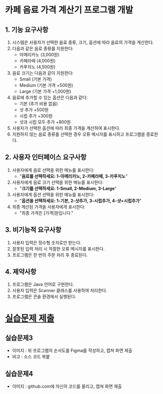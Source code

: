 
# 카페 음료 가격 계산기 프로그램 개발

## 1. 기능 요구사항

1. 시스템은 사용자가 선택한 음료 종류, 크기, 옵션에 따라 음료의 가격을 계산한다.
2. 다음과 같은 음료 종류를 지원한다:
    - 아메리카노 (3,000원)
    - 카페라떼 (4,000원)
    - 카푸치노 (4,500원)
3. 음료 크기는 다음과 같이 지원한다:
    - Small (기본 가격)
    - Medium (기본 가격 +500원)
    - Large (기본 가격 +1,000원)
4. 음료에 추가할 수 있는 옵션은 다음과 같다:
    - 기본 (추가 비용 없음)
    - 샷 추가 +500원
    - 시럽 추가 +300원
    - 샷과 시럽 모두 추가 +800원
5. 사용자가 선택한 옵션에 따라 최종 가격을 계산하여 표시한다.
6. 지원하지 않는 음료 종류를 선택한 경우 오류 메시지를 표시하고 프로그램을 종료한다.

## 2. 사용자 인터페이스 요구사항

1. 사용자에게 음료 선택을 위한 메뉴를 표시한다:
    - "**음료를 선택하세요: 1-아메리카노, 2-카페라떼, 3-카푸치노**"
2. 사용자에게 음료 크기 선택을 위한 메뉴를 표시한다:
    - "**크기를 선택하세요: 1-Small, 2-Medium, 3-Large**"
3. 사용자에게 옵션 선택을 위한 메뉴를 표시한다:
    - "**옵션을 선택하세요: 1-기본, 2-샷추가, 3-시럽추가, 4-샷+시럽추가**"
4. 최종 계산된 가격을 사용자에게 표시한다:
    - "최종 가격은 [가격]원입니다."

## 3. 비기능적 요구사항

1. 사용자 입력은 정수형 숫자로만 받는다.
2. 잘못된 입력 처리 시 적절한 오류 메시지를 표시한다.
3. 프로그램은 한 번의 주문 처리 후 종료된다.

## 4. 제약사항

1. 프로그램은 Java 언어로 구현한다.
2. 사용자 입력은 Scanner 클래스를 사용하여 처리한다.
3. 프로그램은 콘솔 환경에서 실행된다.


# [실습문제 제출](../../../Notice/실습문제%20제출.md)

## 실습문제3

- 이미지 : 위 프로그램의 순서도를 Figma를 작성하고, 캡쳐 화면 제출
- 비고 : 소스 코드 복붙

## 실습문제4

- 이미지 : github.com에 자신의 코드를 올리고, 캡쳐 화면 제출